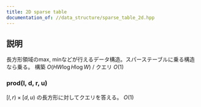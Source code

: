 ```yaml
---
title: 2D sparse table
documentation_of: //data_structure/sparse_table_2d.hpp
---
```


## 説明

長方形領域のmax, minなどが行えるデータ構造。スパーステーブルに乗る構造なら乗る。
構築 $O(HW\log H \log W)$ / クエリ $O(1)$

### prod(l, d, r, u)

$[l, r) \times [d, u)$ の長方形に対してクエリを答える。 $O(1)$